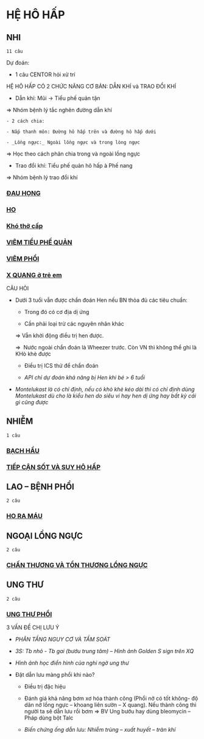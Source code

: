 # HỆ HÔ HẤP  
## NHI  
`11 câu`  
Dự đoán:  
- 1 câu CENTOR hỏi xử trí  
HỆ HÔ HẤP CÓ 2 CHỨC NĂNG CƠ BẢN: DẪN KHÍ và TRAO ĐỔI KHÍ  
- Dẫn khí: Mũi -> Tiểu phế quản tận    
=> Nhóm bệnh lý tắc nghẽn đường dẫn khí  
	- 2 cách chia:  
	- Nắp thanh môn: Đường hô hấp trên và đường hô hấp dưới  
	- _Lồng ngực:_ Ngoài lồng ngực và trong lòng ngực    
=> Học theo cách phân chia trong và ngoài lồng ngực  
- Trao đổi khí: Tiểu phế quản hô hấp à Phế nang    
=> Nhóm bệnh lý trao đổi khí  
  
### [ĐAU HỌNG](./UMP/BM%20NHI/BM%20NHI%20-%20Tot%20nghiep/HO%20HAP/%C4%90AU%20H%E1%BB%8CNG.md)  
### [HO](./UMP/BM%20NHI/BM%20NHI%20-%20Tot%20nghiep/HO%20HAP/HO.md)  
### [Khó thở cấp](../../100%20Reference%20notes/Kh%C3%B3%20th%E1%BB%9F%20c%E1%BA%A5p.md)  
### [VIÊM TIỂU PHẾ QUẢN](./UMP/BM%20NHI/BM%20NHI%20-%20Tot%20nghiep/HO%20HAP/VI%C3%8AM%20TI%E1%BB%82U%20PH%E1%BA%BE%20QU%E1%BA%A2N.md)  
### [VIÊM PHỔI](./UMP/BM%20NHI/BM%20NHI%20-%20Tot%20nghiep/HO%20HAP/VI%C3%8AM%20PH%E1%BB%94I.md)  
### [X QUANG ở trẻ em](./UMP/BM%20NHI/BM%20NHI%20-%20Tot%20nghiep/HO%20HAP/X%20QUANG%20%E1%BB%9F%20tr%E1%BA%BB%20em.md)  
  
CÂU HỎI  
- Dưới 3 tuổi vẫn được chẩn đoán Hen nếu BN thỏa đủ các tiêu chuẩn:  
	- Trong đó có cơ địa dị ứng  
	- Cần phải loại trừ các nguyên nhân khác  
	=> Vẫn khời động điều trị hen được.  
	=>  Nước ngoài chẩn đoán là Wheezer trước. Còn VN thì không thể ghi là KHò khè được  
	- Điều trị ICS thử để chẩn đoán  
	- _API chỉ dự đoán khả năng bị Hen khi bé > 6 tuổi_  
- _Montelukast là có chỉ định, nếu có khò khè kéo dài thì có chỉ định dùng Montelukast dù cho là kiểu hen do siêu vi hay hen dị ứng hay bất kỳ cái gì cũng được_  
  
## NHIỄM  
`1 câu`  
### [BẠCH HẦU](./UMP/BM%20NHI%E1%BB%84M/B%E1%BA%A0CH%20H%E1%BA%A6U.md)  
### [TIẾP CẬN SỐT VÀ SUY HÔ HẤP](./UMP/BM%20NHI%E1%BB%84M/TI%E1%BA%BEP%20C%E1%BA%ACN%20S%E1%BB%90T%20V%C3%80%20SUY%20H%C3%94%20H%E1%BA%A4P.md)  
  
## LAO – BỆNH PHỔI  
`2 câu`  
### [HO RA MÁU](./UMP/BM%20Lao%20ph%E1%BB%95i/HO%20RA%20M%C3%81U%20(lao).md)    
  
## NGOẠI LỒNG NGỰC  
`2 câu`  
### [CHẤN THƯƠNG VÀ TỔN THƯƠNG LỒNG NGỰC](./UMP/BM%20Ngoai%20LN/CH%E1%BA%A4N%20TH%C6%AF%C6%A0NG%20V%C3%80%20T%E1%BB%94N%20TH%C6%AF%C6%A0NG%20L%E1%BB%92NG%20NG%E1%BB%B0C.md)  
  
## UNG THƯ  
`2 câu`  
### [UNG THƯ PHỔI](./UMP/BM%20Ung%20b%C6%B0%E1%BB%9Bu/UNG%20TH%C6%AF%20PH%E1%BB%94I.md)  
3 VẤN ĐỀ CHỊ LƯU Ý  
- _PHÂN TẦNG NGUY CƠ VÀ TẦM SOÁT_  
- _3S: Tb nhỏ - Tb gai (bướu trung tâm) – Hình ảnh Golden S sign trên XQ_  
- _Hình ảnh học điển hình của nghi ngờ ung thư_  
- Đặt dẫn lưu màng phổi khi nào?  
	- Điều trị đặc hiệu  
	- Đánh giá khả năng bơm xơ hóa thành công (Phổi nở có tốt không- độ dãn nở lồng ngực – khoang liên sườn – X quang). Nếu thành công thì người ta sẽ dẫn lưu rồi bơm => BV Ung bướu hay dùng bleomycin – Pháp dùng bột Talc  
	- _Biến chứng ống dẫn lưu: Nhiễm trùng – xuất huyết – tràn khí_